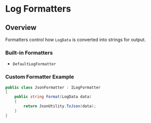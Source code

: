 # Log Formatters

## Overview

Formatters control how `LogData` is converted into strings for output.

### Built-in Formatters
- `DefaultLogFormatter`

### Custom Formatter Example

```csharp
public class JsonFormatter : ILogFormatter
{
    public string Format(LogData data)
    {
        return JsonUtility.ToJson(data);
    }
}
```